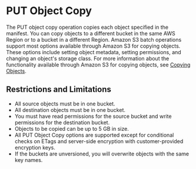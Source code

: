 # PUT Object Copy<a name="batch-ops-copy-object"></a>

The PUT object copy operation copies each object specified in the manifest\. You can copy objects to a different bucket in the same AWS Region or to a bucket in a different Region\. Amazon S3 batch operations support most options available through Amazon S3 for copying objects\. These options include setting object metadata, setting permissions, and changing an object's storage class\. For more information about the functionality available through Amazon S3 for copying objects, see [Copying Objects](CopyingObjectsExamples.md)\. 

## Restrictions and Limitations<a name="batch-ops-copy-object-restrictions"></a>
+ All source objects must be in one bucket\.
+ All destination objects must be in one bucket\.
+ You must have read permissions for the source bucket and write permissions for the destination bucket\.
+ Objects to be copied can be up to 5 GB in size\.
+ All PUT Object Copy options are supported except for conditional checks on ETags and server\-side encryption with customer\-provided encryption keys\.
+ If the buckets are unversioned, you will overwrite objects with the same key names\.